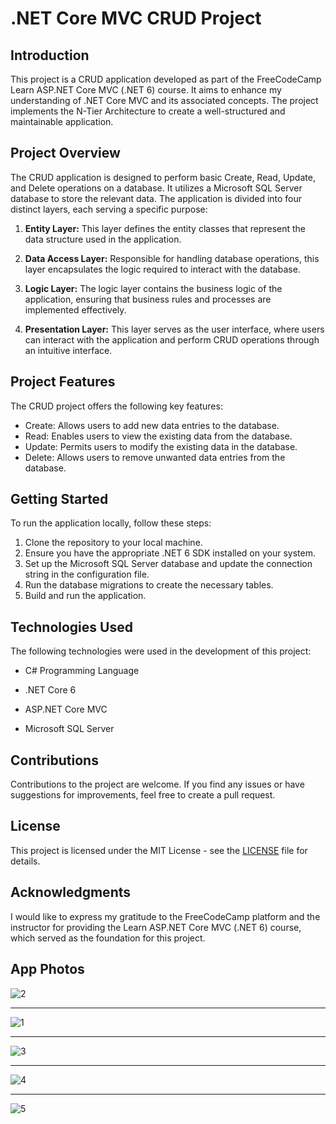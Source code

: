 # .NET Core MVC CRUD Project

## Introduction

This project is a CRUD application developed as part of the FreeCodeCamp Learn ASP.NET Core MVC (.NET 6) course. It aims to enhance my understanding of .NET Core MVC and its associated concepts. The project implements the N-Tier Architecture to create a well-structured and maintainable application.

## Project Overview

The CRUD application is designed to perform basic Create, Read, Update, and Delete operations on a database. It utilizes a Microsoft SQL Server database to store the relevant data. The application is divided into four distinct layers, each serving a specific purpose:

1. **Entity Layer:** This layer defines the entity classes that represent the data structure used in the application.

2. **Data Access Layer:** Responsible for handling database operations, this layer encapsulates the logic required to interact with the database.

3. **Logic Layer:** The logic layer contains the business logic of the application, ensuring that business rules and processes are implemented effectively.

4. **Presentation Layer:** This layer serves as the user interface, where users can interact with the application and perform CRUD operations through an intuitive interface.

## Project Features

The CRUD project offers the following key features:

- Create: Allows users to add new data entries to the database.
- Read: Enables users to view the existing data from the database.
- Update: Permits users to modify the existing data in the database.
- Delete: Allows users to remove unwanted data entries from the database.

## Getting Started

To run the application locally, follow these steps:

1. Clone the repository to your local machine.
2. Ensure you have the appropriate .NET 6 SDK installed on your system.
3. Set up the Microsoft SQL Server database and update the connection string in the configuration file.
4. Run the database migrations to create the necessary tables.
5. Build and run the application.

## Technologies Used

The following technologies were used in the development of this project:

- C# Programming Language

- .NET Core 6

- ASP.NET Core MVC
- Microsoft SQL Server


## Contributions

Contributions to the project are welcome. If you find any issues or have suggestions for improvements, feel free to create a pull request.

## License

This project is licensed under the MIT License - see the [LICENSE](LICENSE) file for details.

## Acknowledgments

I would like to express my gratitude to the FreeCodeCamp platform and the instructor for providing the Learn ASP.NET Core MVC (.NET 6) course, which served as the foundation for this project.

## App Photos
![2](https://github.com/Olcaytp/BulkyBookWebApp-.NetCore-MVC/assets/85984966/a8af6122-0d7e-4760-9fe3-cd7e9d0c2a27)
*******************************************************************************************************************************************************************************
![1](https://github.com/Olcaytp/BulkyBookWebApp-.NetCore-MVC/assets/85984966/fc5e99f8-6167-48ae-a99a-0bbf03e67ccb)
*******************************************************************************************************************************************************************************
![3](https://github.com/Olcaytp/BulkyBookWebApp-.NetCore-MVC/assets/85984966/20471d2e-daa2-44bd-9a3b-5341e0027623)
*******************************************************************************************************************************************************************************
![4](https://github.com/Olcaytp/BulkyBookWebApp-.NetCore-MVC/assets/85984966/2e8fbab3-3871-4c87-9cf8-6de4d5132063)
*******************************************************************************************************************************************************************************
![5](https://github.com/Olcaytp/BulkyBookWebApp-.NetCore-MVC/assets/85984966/8ebc9e58-dfc3-4cb2-95b5-4a5ff2761454)

